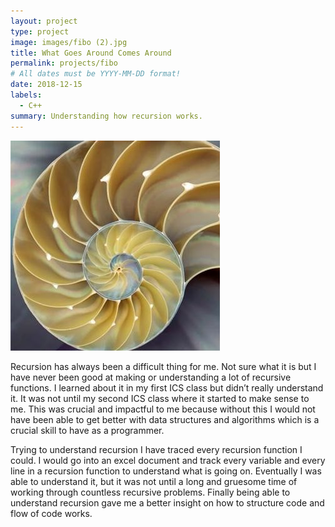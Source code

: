 ```yaml
---
layout: project
type: project
image: images/fibo (2).jpg
title: What Goes Around Comes Around
permalink: projects/fibo
# All dates must be YYYY-MM-DD format!
date: 2018-12-15
labels:
  - C++
summary: Understanding how recursion works.
---
```


<img class="ui medium right floated rounded image" src="../images/fibo (2).jpg">

  Recursion has always been a difficult thing for me. Not sure what it is but I have never been good at making or understanding a lot of recursive functions. I learned about it in my first ICS class but didn’t really understand it. It was not until my second ICS class where it started to make sense to me. This was crucial and impactful to me because without this I would not have been able to get better with data structures and algorithms which is a crucial skill to have as a programmer. 
  
  Trying to understand recursion I have traced every recursion function I could. I would go into an excel document and track every variable and every line in a recursion function to understand what is going on. Eventually I was able to understand it, but it was not until a long and gruesome time of working through countless recursive problems. Finally being able to understand recursion gave me a better insight on how to structure code and flow of code works.
